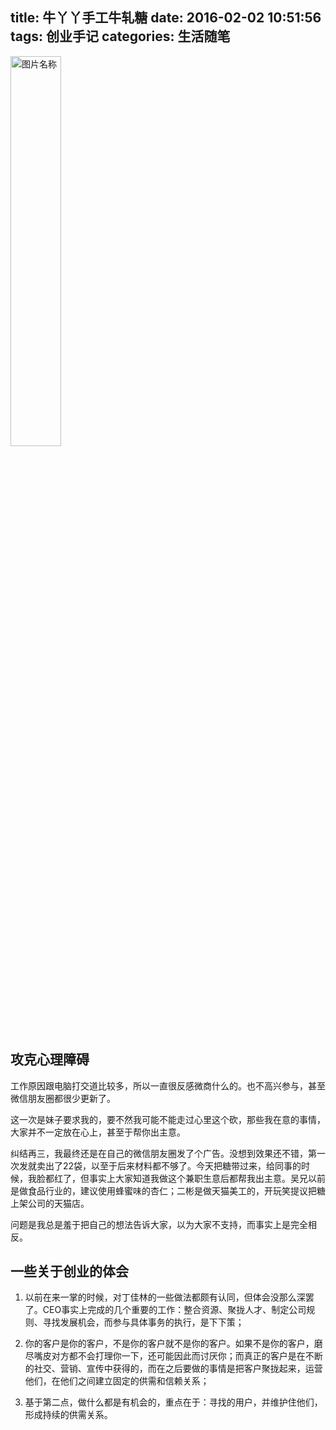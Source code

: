 title: 牛丫丫手工牛轧糖
date: 2016-02-02 10:51:56
tags: 创业手记
categories: 生活随笔
---

<img src="/images/niuyaya.jpg" width="40%" height="40%" alt="图片名称" align=center />

## 攻克心理障碍

工作原因跟电脑打交道比较多，所以一直很反感微商什么的。也不高兴参与，甚至微信朋友圈都很少更新了。

这一次是妹子要求我的，要不然我可能不能走过心里这个砍，那些我在意的事情，大家并不一定放在心上，甚至于帮你出主意。

纠结再三，我最终还是在自己的微信朋友圈发了个广告。没想到效果还不错，第一次发就卖出了22袋，以至于后来材料都不够了。今天把糖带过来，给同事的时候，我脸都红了，但事实上大家知道我做这个兼职生意后都帮我出主意。吴兄以前是做食品行业的，建议使用蜂蜜味的杏仁；二彬是做天猫美工的，开玩笑提议把糖上架公司的天猫店。

问题是我总是羞于把自己的想法告诉大家，以为大家不支持，而事实上是完全相反。

## 一些关于创业的体会

1. 以前在来一掌的时候，对丁佳林的一些做法都颇有认同，但体会没那么深罢了。CEO事实上完成的几个重要的工作：整合资源、聚拢人才、制定公司规则、寻找发展机会，而参与具体事务的执行，是下下策；

2. 你的客户是你的客户，不是你的客户就不是你的客户。如果不是你的客户，磨尽嘴皮对方都不会打理你一下，还可能因此而讨厌你；而真正的客户是在不断的社交、营销、宣传中获得的，而在之后要做的事情是把客户聚拢起来，运营他们，在他们之间建立固定的供需和信赖关系；

3. 基于第二点，做什么都是有机会的，重点在于：寻找的用户，并维护住他们，形成持续的供需关系。
